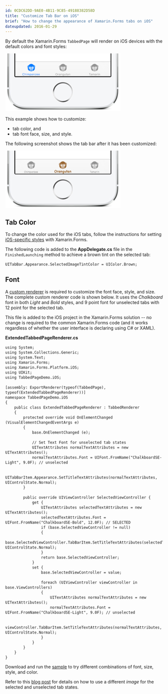 ```yaml
---
id: 0CDC62DD-9AE0-4B11-9C85-49188382D58D
title: "Customize Tab Bar on iOS"
brief: "How to change the appearance of Xamarin.Forms tabs on iOS"
dateupdated: 2016-01-29
---
```


By default the Xamarin.Forms `TabbedPage` will render on iOS devices
with the default colors and font styles:

[ ![](Images/tabs-default-sml.png)](Images/tabs-default.png)

This example shows how to customize:

* tab color, and
* tab font face, size, and style.

The following screenshot shows the tab bar after it has been customized:

[ ![](Images/tabs-custom-sml.png)](Images/tabs-custom.png)


## Tab Color

To change the color used for the iOS tabs, follow the instructions for
setting [iOS-specific styles](/guides/xamarin-forms/platform-features/ios/theme/)
with Xamarin.Forms.

The following code is added to the **AppDelegate.cs** file in the
`FinishedLaunching` method to achieve a brown tint on the selected tab:

```
UITabBar.Appearance.SelectedImageTintColor = UIColor.Brown;
```

## Font

A [custom renderer](/guides/xamarin-forms/custom-renderer/) is required to
customize the font face, style, and size. The complete custom renderer
code is shown below. It uses the *Chalkboard* font in both *Light* and *Bold*
styles, and 9 point font for unselected tabs with 12 point for the selected tab.

This file is added to the iOS project in the Xamarin.Forms solution -- no change
is required to the common Xamarin.Forms code (and it works regardless of whether
the user interface is declaring using C# or XAML).

**ExtendedTabbedPageRenderer.cs**

```
using System;
using System.Collections.Generic;
using System.Text;
using Xamarin.Forms;
using Xamarin.Forms.Platform.iOS;
using UIKit;
using TabbedPageDemo.iOS;

[assembly: ExportRenderer(typeof(TabbedPage), typeof(ExtendedTabbedPageRenderer))]
namespace TabbedPageDemo.iOS
{
	public class ExtendedTabbedPageRenderer : TabbedRenderer
	{
		protected override void OnElementChanged (VisualElementChangedEventArgs e)
		{
			base.OnElementChanged (e);

			// Set Text Font for unselected tab states
			UITextAttributes normalTextAttributes = new UITextAttributes();
			normalTextAttributes.Font = UIFont.FromName("ChalkboardSE-Light", 9.0F); // unselected

			UITabBarItem.Appearance.SetTitleTextAttributes(normalTextAttributes, UIControlState.Normal);
		}

		public override UIViewController SelectedViewController {
			get {
				UITextAttributes selectedTextAttributes = new UITextAttributes();
				selectedTextAttributes.Font = UIFont.FromName("ChalkboardSE-Bold", 12.0F); // SELECTED
				if (base.SelectedViewController != null)
				{
					base.SelectedViewController.TabBarItem.SetTitleTextAttributes(selectedTextAttributes, UIControlState.Normal);
				}
				return base.SelectedViewController;
			}
			set {
				base.SelectedViewController = value;

				foreach (UIViewController viewController in base.ViewControllers)
				{
					UITextAttributes normalTextAttributes = new UITextAttributes();
					normalTextAttributes.Font = UIFont.FromName("ChalkboardSE-Light", 9.0F); // unselected

					viewController.TabBarItem.SetTitleTextAttributes(normalTextAttributes, UIControlState.Normal);
				}
			}
		}
	}
}
```

Download and run the [sample](https://github.com/xamarin/recipes/tree/master/cross-platform/xamarin-forms/iOS/customize-tabs/)
to try different combinations of font, size, style, and color.

Refer to this [blog post](http://motzcod.es/post/138225183932/tintcolor-selectedimage-xamarin-forms-ios)
for details on how to use a different *image* for the selected and unselected
tab states.

